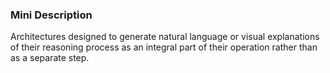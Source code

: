 ### Mini Description

Architectures designed to generate natural language or visual explanations of their reasoning process as an integral part of their operation rather than as a separate step.
